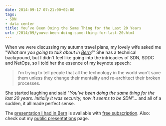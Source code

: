 ```yaml
---
date: 2014-09-17 07:21:00+02:00
tags:
- SDN
- data center
title: You’ve Been Doing the Same Thing for the Last 20 Years
url: /2014/09/youve-been-doing-same-thing-for-last-20.html
---
```

When we were discussing my autumn travel plans, my lovely wife asked me "*What are you going to talk about in* [*Bern*](https://blog.ipspace.net/2014/08/see-you-in-bern-on-september-9th.html)*?*" She has a technical background, but I didn't feel like going into the intricacies of SDN, SDDC and NetOps, so I told her the essence of my keynote speech:
<!--more-->
> I'm trying to tell people that all the technology in the world won't save them unless they change their mentality and re-architect their broken processes.

She started laughing and said "*You've been doing the same thing for the last 20 years. Initially it was security, now it seems to be SDN*"... and all of a sudden, it all made perfect sense.

The [presentation I had in Bern](https://my.ipspace.net/bin/get?id=From%20Traditional%20Silos%20to%20SDDC.pdf) is available with [free subscription](https://www.ipspace.net/Subscription/Free). Also: check out my [public presentations](http://www.ipspace.net/Presentations#Cloud_Networking) page.
